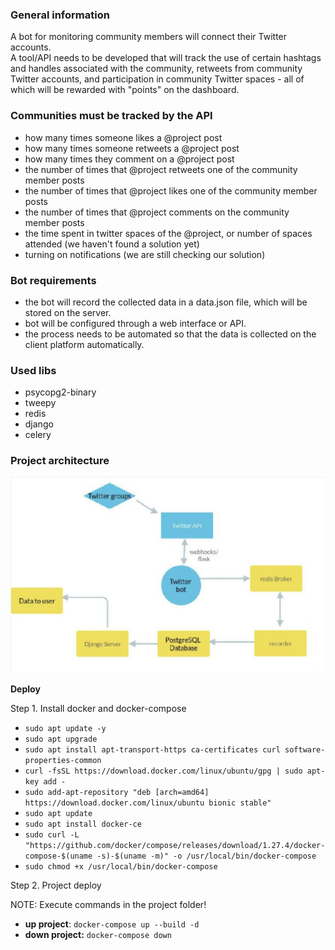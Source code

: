 ### **General information**
A bot for monitoring community members will connect their Twitter accounts.\
A tool/API needs to be developed that will track the use of certain hashtags and handles associated with the community, retweets from community Twitter accounts, and participation in community Twitter spaces - all of which will be rewarded with "points" on the dashboard.

### **Communities must be tracked by the API**

* how many times someone likes a @project post
* how many times someone retweets a @project post
* how many times they comment on a @project post
* the number of times that @project retweets one of the community member posts
* the number of times that @project likes one of the community member posts
* the number of times that @project comments on the community member posts
* the time spent in twitter spaces of the @project, or number of spaces attended (we haven't found a solution yet)
* turning on notifications (we are still checking our solution)

### **Bot requirements**

* the bot will record the collected data in a data.json file, which will be stored on the server.
* bot will be configured through a web interface or API.
* the process needs to be automated so that the data is collected on the client platform automatically.

### **Used libs** 
* psycopg2-binary
* tweepy
* redis
* django
* celery

### **Project architecture**

![Project architecture](images/architecture.png "Title")

**Deploy**

Step 1. Install docker and docker-compose
- `sudo apt update -y`
- `sudo apt upgrade`
- `sudo apt install apt-transport-https ca-certificates curl software-properties-common`
- `curl -fsSL https://download.docker.com/linux/ubuntu/gpg | sudo apt-key add -`
- `sudo add-apt-repository "deb [arch=amd64] https://download.docker.com/linux/ubuntu bionic stable"`
- `sudo apt update`
- `sudo apt install docker-ce`
- `sudo curl -L "https://github.com/docker/compose/releases/download/1.27.4/docker-compose-$(uname -s)-$(uname -m)" -o /usr/local/bin/docker-compose`
- `sudo chmod +x /usr/local/bin/docker-compose`

Step 2. Project deploy

NOTE: Execute commands in the project folder!
- **up project**: `docker-compose up --build -d`
- **down project:** `docker-compose down`
